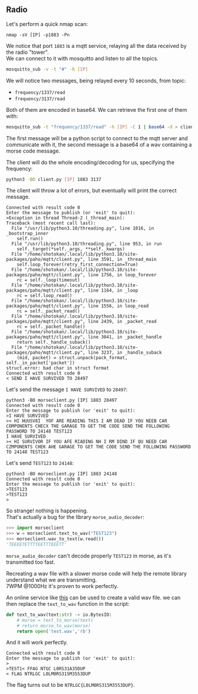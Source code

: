 ## Radio

Let's perform a quick nmap scan:

    nmap -sV [IP] -p1883 -Pn

We notice that port `1883` is a mqtt service, relaying all the data received by the radio "tower".\
We can connect to it with mosquitto and listen to all the topics.

```bash
mosquitto_sub -v -t "#" -h [IP]
```

We will notice two messages, being relayed every 10 seconds, from topic:
- `frequency/1337/read`
- `frequency/3137/read`

Both of them are encoded in base64.
We can retrieve the first one of them with:

```bash
mosquitto_sub -t "frequency/1337/read" -h [IP] -C 1 | base64 -d > client.py
```

The first message will be a python script to connect to the mqtt server and communicate with it, the second message is a base64 of a wav containing a morse code message.

The client will do the whole encoding/decoding for us, specifying the frequency:

```bash
python3 -BO client.py [IP] 1883 3137
```
The client will throw a lot of errors, but eventually will print the correct message.

```
Connected with result code 0
Enter the message to publish (or 'exit' to quit):
>Exception in thread Thread-2 (_thread_main):
Traceback (most recent call last):
  File "/usr/lib/python3.10/threading.py", line 1016, in _bootstrap_inner
    self.run()
  File "/usr/lib/python3.10/threading.py", line 953, in run
    self._target(*self._args, **self._kwargs)
  File "/home/shotokan/.local/lib/python3.10/site-packages/paho/mqtt/client.py", line 3591, in _thread_main
    self.loop_forever(retry_first_connection=True)
  File "/home/shotokan/.local/lib/python3.10/site-packages/paho/mqtt/client.py", line 1756, in loop_forever
    rc = self._loop(timeout)
  File "/home/shotokan/.local/lib/python3.10/site-packages/paho/mqtt/client.py", line 1164, in _loop
    rc = self.loop_read()
  File "/home/shotokan/.local/lib/python3.10/site-packages/paho/mqtt/client.py", line 1556, in loop_read
    rc = self._packet_read()
  File "/home/shotokan/.local/lib/python3.10/site-packages/paho/mqtt/client.py", line 2439, in _packet_read
    rc = self._packet_handle()
  File "/home/shotokan/.local/lib/python3.10/site-packages/paho/mqtt/client.py", line 3041, in _packet_handle
    return self._handle_suback()
  File "/home/shotokan/.local/lib/python3.10/site-packages/paho/mqtt/client.py", line 3237, in _handle_suback
    (mid, packet) = struct.unpack(pack_format, self._in_packet['packet'])
struct.error: bad char in struct format
Connected with result code 0
< SEND I HAVE SURVIVED TO 28497
```
Let's send the message `I HAVE SURVIVED` to `28497`:
```
python3 -BO morseclient.py [IP] 1883 28497
Connected with result code 0
Enter the message to publish (or 'exit' to quit):
>I HAVE SURVIVED
>< HI HUUSV8I  YOF ARE READING THIS I AM DEAD IF YOU NEEB CAR COMPONENTS CHECX THE GARAGE TO GET THE CODE SEND THE FOLLOWING PASSWORD TO 24148 TEST123
I HAVE SURVIVED
>< HI SURVIVOR IF YOU AFE RIADING NH I RM DIND IF QU NEED CAR CZMPONENTS CHEK AHE GARAGE TO GET THE CODE SEND THE FOLLOWING PASSWORD TO 24148 TEST123
```
Let's send `TEST123` to `24148`:
```
python3 -BO morseclient.py [IP] 1883 24148
Connected with result code 0
Enter the message to publish (or 'exit' to quit):
>TEST123
>TEST123
>
```
So strange! nothing is happening.\
That's actually a bug for the library `morse_audio_decoder`:
```python
>>> import morseclient
>>> w = morseclient.text_to_wav("TEST123")
>>> morseclient.wav_to_text(w.read())
'TEEEETETTTTEETTTEEETT'
```
`morse_audio_decoder` can't decode properly `TEST123` in morse, as it's transmitted too fast.

Recreating a wav file with a slower morse code will help the remote library understand what we are transmitting.\
7WPM @1000Hz it's proven to work perfectly.

An online service like [this](https://www.meridianoutpost.com/resources/etools/calculators/calculator-morse-code.php) can be used to create a valid wav file.
we can then replace the `text_to_wav` function in the script:
```python
def text_to_wav(text:str) -> io.BytesIO:
    # morse = text_to_morse(text)
    # return morse_to_wav(morse)
    return open('test.wav','rb')
```
And it will work perfectly.

```
Connected with result code 0
Enter the message to publish (or 'exit' to quit):
>
>TEST1< FFAG NTGC L0RS31A35DUP
< FLAG NTRLGC L0LM0RS315M3553DUP
```
The flag turns out to be `NTRLGC{L0LM0RS315M3553DUP}`.